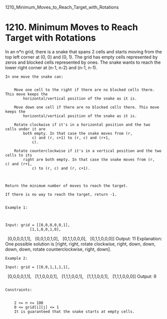 1210_Minimum_Moves_to_Reach_Target_with_Rotations
# 1210. Minimum Moves to Reach Target with Rotations

In an n*n grid, there is a snake that spans 2 cells and starts moving
        from the top left corner at (0, 0) and (0, 1). The grid has empty
        cells represented by zeros and blocked cells represented by ones. The snake wants to reach
        the lower right corner at (n-1, n-2) and (n-1, n-1).
    

    In one move the snake can:

    
        Move one cell to the right if there are no blocked cells there. This move keeps the
            horizontal/vertical position of the snake as it is.
        
        Move down one cell if there are no blocked cells there. This move keeps the
            horizontal/vertical position of the snake as it is.
        
        Rotate clockwise if it's in a horizontal position and the two cells under it are
            both empty. In that case the snake moves from (r,
                c) and (r, c+1) to (r, c) and (r+1,
                c).
            
        Rotate counterclockwise if it's in a vertical position and the two cells to its
            right are both empty. In that case the snake moves from (r, c) and (r+1,
                c) to (r, c) and (r, c+1).
            
    

    Return the minimum number of moves to reach the target.

    If there is no way to reach the target, return -1.

     
    Example 1:

    

    Input: grid = [[0,0,0,0,0,1],
               [1,1,0,0,1,0],
               [0,0,0,0,1,1],
               [0,0,1,0,1,0],
               [0,1,1,0,0,0],
               [0,1,1,0,0,0]]
Output: 11
Explanation:
One possible solution is [right, right, rotate clockwise, right, down, down, down, down, rotate counterclockwise, right, down].

    Example 2:

    Input: grid = [[0,0,1,1,1,1],
               [0,0,0,0,1,1],
               [1,1,0,0,0,1],
               [1,1,1,0,0,1],
               [1,1,1,0,0,1],
               [1,1,1,0,0,0]]
Output: 9

     
    Constraints:

    
        2 <= n <= 100
        0 <= grid[i][j] <= 1
        It is guaranteed that the snake starts at empty cells.